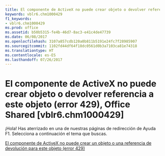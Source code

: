 ```yaml
---
title: El componente de ActiveX no puede crear objeto o devolver referencia a este objeto (error 429), Office Shared [vblr6.chm1000429]
keywords: vblr6.chm1000429
f1_keywords:
- vblr6.chm1000429
ms.prod: office
ms.assetid: b50b5315-fe4b-46d7-8ac3-e41c4de47739
ms.date: 06/08/2017
ms.openlocfilehash: 3107a857cdb120a0b811b5191e24fc7f28985907
ms.sourcegitcommit: 1102fd44df64f18dc0561d0b3a7103ca81e74318
ms.translationtype: HT
ms.contentlocale: es-ES
ms.lasthandoff: 07/26/2017
---
```

# <a name="activex-component-cant-create-object-or-return-reference-to-this-object-error-429-office-shared-vblr6chm1000429"></a>El componente de ActiveX no puede crear objeto o devolver referencia a este objeto (error 429), Office Shared [vblr6.chm1000429]

¡Hola! Has aterrizado en una de nuestras páginas de redirección de Ayuda F1. Selecciona a continuación el tema que buscas.

[El componente de ActiveX no puede crear un objeto o una referencia de devolución para este objeto (error 429)](http://msdn.microsoft.com/library/b2eb3773-bc6e-4291-8c17-19f4038fe01b%28Office.15%29.aspx)

